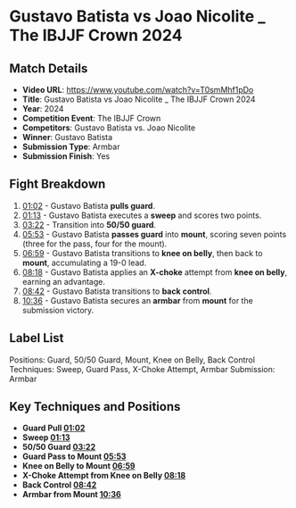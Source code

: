 # Gustavo Batista vs Joao Nicolite _ The IBJJF Crown 2024

## Match Details
- **Video URL**: https://www.youtube.com/watch?v=T0smMhf1pDo
- **Title**: Gustavo Batista vs Joao Nicolite _ The IBJJF Crown 2024
- **Year**: 2024
- **Competition Event**: The IBJJF Crown
- **Competitors**: Gustavo Batista vs. Joao Nicolite
- **Winner**: Gustavo Batista
- **Submission Type**: Armbar
- **Submission Finish**: Yes

## Fight Breakdown
1. [01:02](https://www.youtube.com/watch?v=T0smMhf1pDo&t=62) - Gustavo Batista **pulls guard**.
2. [01:13](https://www.youtube.com/watch?v=T0smMhf1pDo&t=73) - Gustavo Batista executes a **sweep** and scores two points.
3. [03:22](https://www.youtube.com/watch?v=T0smMhf1pDo&t=202) - Transition into **50/50 guard**.
4. [05:53](https://www.youtube.com/watch?v=T0smMhf1pDo&t=353) - Gustavo Batista **passes guard** into **mount**, scoring seven points (three for the pass, four for the mount).
5. [06:59](https://www.youtube.com/watch?v=T0smMhf1pDo&t=419) - Gustavo Batista transitions to **knee on belly**, then back to **mount**, accumulating a 19-0 lead.
6. [08:18](https://www.youtube.com/watch?v=T0smMhf1pDo&t=498) - Gustavo Batista applies an **X-choke** attempt from **knee on belly**, earning an advantage.
7. [08:42](https://www.youtube.com/watch?v=T0smMhf1pDo&t=522) - Gustavo Batista transitions to **back control**.
8. [10:36](https://www.youtube.com/watch?v=T0smMhf1pDo&t=636) - Gustavo Batista secures an **armbar** from **mount** for the submission victory.

## Label List
Positions: Guard, 50/50 Guard, Mount, Knee on Belly, Back Control
Techniques: Sweep, Guard Pass, X-Choke Attempt, Armbar
Submission: Armbar

## Key Techniques and Positions
- **Guard Pull [01:02](https://www.youtube.com/watch?v=T0smMhf1pDo&t=62)**
- **Sweep [01:13](https://www.youtube.com/watch?v=T0smMhf1pDo&t=73)**
- **50/50 Guard [03:22](https://www.youtube.com/watch?v=T0smMhf1pDo&t=202)**
- **Guard Pass to Mount [05:53](https://www.youtube.com/watch?v=T0smMhf1pDo&t=353)**
- **Knee on Belly to Mount [06:59](https://www.youtube.com/watch?v=T0smMhf1pDo&t=419)**
- **X-Choke Attempt from Knee on Belly [08:18](https://www.youtube.com/watch?v=T0smMhf1pDo&t=498)**
- **Back Control [08:42](https://www.youtube.com/watch?v=T0smMhf1pDo&t=522)**
- **Armbar from Mount [10:36](https://www.youtube.com/watch?v=T0smMhf1pDo&t=636)**